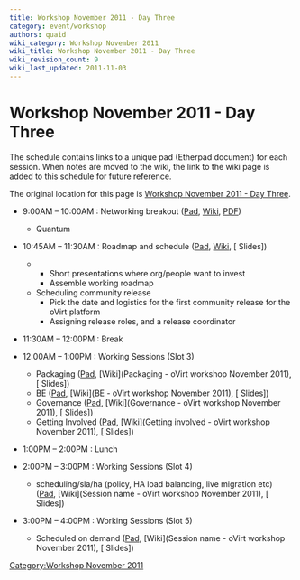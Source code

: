 ```yaml
---
title: Workshop November 2011 - Day Three
category: event/workshop
authors: quaid
wiki_category: Workshop November 2011
wiki_title: Workshop November 2011 - Day Three
wiki_revision_count: 9
wiki_last_updated: 2011-11-03
---
```


# Workshop November 2011 - Day Three

The schedule contains links to a unique pad (Etherpad document) for each session. When notes are moved to the wiki, the link to the wiki page is added to this schedule for future reference.

The original location for this page is [Workshop November 2011 - Day Three](/community/events/archives/workshop/workshop-november-2011-day-three/).

*   9:00AM – 10:00AM : Networking breakout ([Pad](http://etherpad.ubuntu.com/networking-breakout-ovirt-workshop-20111103), [Wiki](/community/events/archives/workshop/network-breakout-workshop-november-2011/), [PDF](/images/wiki/Quantum_Ovirt_discussion-20111103.pdf))
    -   Quantum
*   10:45AM – 11:30AM : Roadmap and schedule ([Pad](http://etherpad.ubuntu.com/roadmap-and-schedule-ovirt-workshop-20111103), [Wiki](/community/events/archives/workshop/roadmap-and-schedule-workshop-november-2011/), [ Slides])
    -   -   Short presentations where org/people want to invest
        -   Assemble working roadmap
    -   Scheduling community release
        -   Pick the date and logistics for the first community release for the oVirt platform
        -   Assigning release roles, and a release coordinator

*   11:30AM – 12:00PM : Break
*   12:00AM – 1:00PM : Working Sessions (Slot 3)
    -   Packaging ([Pad](http://etherpad.ubuntu.com/packaging-ovirt-workshop-20111103), [Wiki](Packaging - oVirt workshop November 2011), [ Slides])
    -   BE ([Pad](http://etherpad.ubuntu.com/be-ovirt-workshop-20111103), [Wiki](BE - oVirt workshop November 2011), [ Slides])
    -   Governance ([Pad](http://etherpad.ubuntu.com/governance-ovirt-workshop-20111103), [Wiki](Governance - oVirt workshop November 2011), [ Slides])
    -   Getting Involved ([Pad](http://etherpad.ubuntu.com/getting-involved-ovirt-workshop-20111103), [Wiki](Getting involved - oVirt workshop November 2011), [ Slides])
*   1:00PM – 2:00PM : Lunch
*   2:00PM – 3:00PM : Working Sessions (Slot 4)
    -   scheduling/sla/ha (policy, HA load balancing, live migration etc) ([Pad](http://etherpad.ubuntu.com/session-name-ovirt-workshop-20111103), [Wiki](Session name - oVirt workshop November 2011), [ Slides])
*   3:00PM – 4:00PM : Working Sessions (Slot 5)
    -   Scheduled on demand ([Pad](http://etherpad.ubuntu.com/session-name-ovirt-workshop-20111103), [Wiki](Session name - oVirt workshop November 2011), [ Slides])

[Category:Workshop November 2011](/community/events/archives/workshop/workshop-november-2011/)
